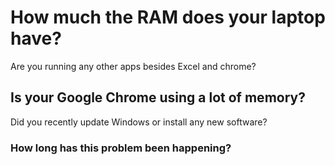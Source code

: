 # How much the RAM does your laptop have?
Are you running any other apps besides Excel and chrome?
## Is your Google Chrome using a lot of memory?
Did you recently update Windows or install any new software?
### How long has this problem been happening?
